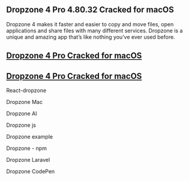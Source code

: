 ## Dropzone 4 Pro 4.80.32 Cracked for macOS

Dropzone 4 makes it faster and easier to copy and move files, open applications and share files with many different services. Dropzone is a unique and amazing app that’s like nothing you’ve ever used before. 

## [Dropzone 4 Pro Cracked for macOS](https://vstmania.net/nl/)

## [Dropzone 4 Pro Cracked for macOS](https://vstmania.net/nl/)

React-dropzone

Dropzone Mac

Dropzone AI

Dropzone js

Dropzone example

Dropzone - npm

Dropzone Laravel

Dropzone CodePen
